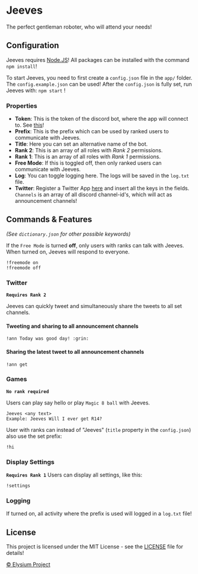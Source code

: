 # Jeeves
The perfect gentleman roboter, who will attend your needs!

## Configuration
Jeeves requires [Node.JS](https://nodejs.org/en/)! All packages can be installed with the command `npm install`!

To start Jeeves, you need to first create a `config.json` file in the `app/` folder. The `config.example.json` can be used! After the `config.json` is fully set, run Jeeves with: `npm start` !

### Properties
* **Token**: This is the token of the discord bot, where the app will connect to. See [this](https://discordapp.com/developers/applications/me)!
* **Prefix**: This is the prefix which can be used by ranked users to communicate with Jeeves.
* **Title**: Here you can set an alternative name of the bot.
* **Rank 2**: This is an array of all roles with *Rank 2* permissions.
* **Rank 1**: This is an array of all roles with *Rank 1* permissions.
* **Free Mode**: If this is toggled off, then only ranked users can communicate with Jeeves.
* **Log**: You can toggle logging here. The logs will be saved in the `log.txt` file.
* **Twitter**: Register a Twitter App [here](https://apps.twitter.com) and insert all the keys in the fields. `Channels` is an array of all discord channel-id's, which will act as announcement channels!

## Commands & Features
*(See `dictionary.json` for other possible keywords)*

If the `Free Mode` is turned **off**, only users with ranks can talk with Jeeves. When turned on, Jeeves will respond to everyone.
```
!freemode on
!freemode off
```
### Twitter
**`Requires Rank 2`**

Jeeves can quickly tweet and simultaneously share the tweets to all set channels.

#### Tweeting and sharing to all announcement channels
```
!ann Today was good day! :grin:
```
#### Sharing the latest tweet to all announcement channels
```
!ann get
```
### Games
**`No rank required`**

Users can play say hello or play `Magic 8 ball` with Jeeves.
```
Jeeves <any text>
Example: Jeeves Will I ever get R14?
```
User with ranks can instead of "Jeeves" (`title` property in the `config.json`) also use the set prefix:
```
!hi
```

### Display Settings
**`Requires Rank 1`**
Users can display all settings, like this:
```
!settings
```

### Logging
If turned on, all activity where the prefix is used will logged in a `log.txt` file!

## License
This project is licensed under the MIT License - see the [LICENSE](./LICENSE) file for details!

[© Elysium Project](https://www.elysium-project.org)
